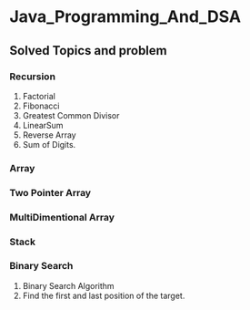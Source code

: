 # Java_Programming_And_DSA

<h2>Solved Topics and problem</h2>

  <h3>Recursion</h3>

1. Factorial
2. Fibonacci
3. Greatest Common Divisor
4. LinearSum
5. Reverse Array
6. Sum of Digits.


  <h3>Array</h3>

  <h3>Two Pointer Array</h3>

  <h3>MultiDimentional Array</h3>

  <h3>Stack</h3>

  <h3>Binary Search</h3>
  
1. Binary Search Algorithm
2. Find the first and last position of the target.
  


